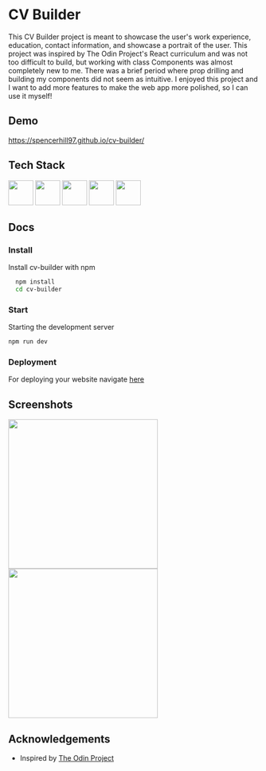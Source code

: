 
# CV Builder

This CV Builder project is meant to showcase the user's work experience, education, contact information, and showcase a portrait of the user. This project was inspired by The Odin Project's React curriculum and was not too difficult to build, but working with class Components was almost completely new to me. There was a brief period where prop drilling and building my components did not seem as intuitive. I enjoyed this project and I want to add more features to make the web app more polished, so I can use it myself!
## Demo

https://spencerhill97.github.io/cv-builder/


## Tech Stack

<div align="left">
<img src="https://cdn.jsdelivr.net/gh/devicons/devicon/icons/html5/html5-original.svg" width="50" height="50"/>
<img src="https://cdn.jsdelivr.net/gh/devicons/devicon/icons/css3/css3-original.svg" width="50" height="50" />
<img src="https://cdn.jsdelivr.net/gh/devicons/devicon/icons/javascript/javascript-original.svg" width="50" height="50">
<img src="https://cdn.jsdelivr.net/gh/devicons/devicon/icons/jest/jest-plain.svg" width="50" height="50"/>
<img src="https://cdn.jsdelivr.net/gh/devicons/devicon/icons/react/react-original.svg" width="50" height="50"/>

          
          
## Docs

### Install

Install cv-builder with npm

```bash
  npm install
  cd cv-builder
```

### Start

Starting the development server

```bash
npm run dev

```

### Deployment

For deploying your website navigate [here](https://medium.com/@badreddine.boudaoud21/create-a-react-app-with-vite-and-deploy-it-on-github-48b82e19f821)
    
## Screenshots

<img src="https://github.com/spencerhill97/cv-builder/assets/113248092/967f5667-8e1d-48d1-a828-051376229b04" width="300" />
<img src="https://github.com/spencerhill97/cv-builder/assets/113248092/0cce0e43-a454-4559-828a-3de30dadb0d6" width="300" />


## Acknowledgements

 - Inspired by [The Odin Project](https://www.theodinproject.com/lessons/node-path-javascript-cv-application)


